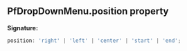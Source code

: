 ## PfDropDownMenu.position property

**Signature:**

```typescript
position: 'right' | 'left' | 'center' | 'start' | 'end';
```
